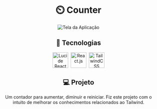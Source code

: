 <div align="center">

# ⏲️ Counter
![Tela da Aplicação](https://github.com/GomesKay/Counter/assets/85319481/18a82aa7-170b-46c4-8b37-ac34c48659f2)

## 🚀 Tecnologias

  <img title="Lucide React" src="https://github.com/user-attachments/assets/779e5ab7-63a5-489d-aa13-b42ccfccd9ac" alt="Lucide React" width="50" />&nbsp;
  <img title="React.js" src="https://cdn.jsdelivr.net/gh/devicons/devicon@latest/icons/react/react-original.svg" alt="React.js" width="50" />&nbsp;
  <img title="TailwindCSS" src="https://cdn.jsdelivr.net/gh/devicons/devicon@latest/icons/tailwindcss/tailwindcss-original.svg" alt="TailwindCSS" width="50" />

## 💻 Projeto
Um contador para aumentar, diminuir e reiniciar. Fiz este projeto com o intuito de melhorar os conhecimentos relacionados ao Tailwind.

</div>
